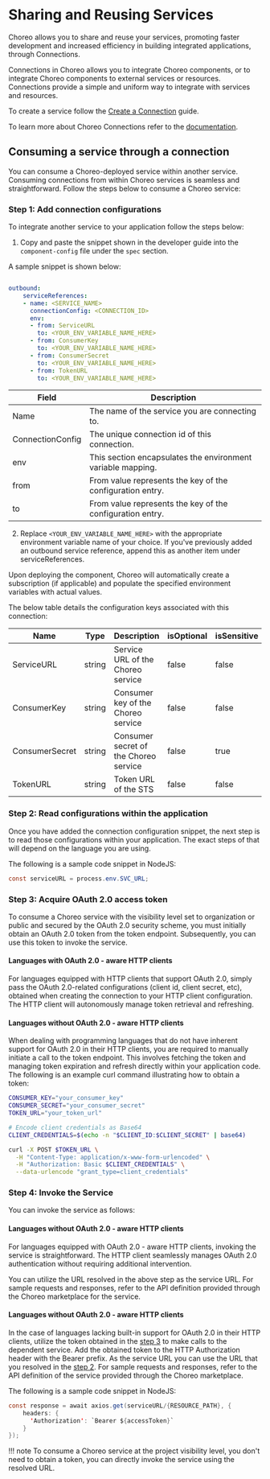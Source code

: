 # Sharing and Reusing Services

Choreo allows you to share and reuse your services, promoting faster development and increased efficiency in building integrated applications, through Connections.

Connections in Choreo allows you to integrate Choreo components, or to integrate Choreo components to external services or resources. Connections provide a simple and uniform way to integrate with services and resources.

To create a service follow the [Create a Connection](create-a-connection.md) guide.

To learn more about Choreo Connections refer to the [documentation](../../choreo-concepts/connections.md).

## Consuming a service through a connection

You can consume a Choreo-deployed service within another service. Consuming connections from within Choreo services is seamless and straightforward. Follow the steps below to consume a Choreo service:

### Step 1: Add connection configurations

To integrate another service to your application follow the steps below:

1. Copy and paste the snippet shown in the developer guide into the `component-config` file under the `spec` section.

A sample snippet is shown below:

``` yaml

outbound:
    serviceReferences:
    - name: <SERVICE_NAME>
      connectionConfig: <CONNECTION_ID>
      env:
      - from: ServiceURL
        to: <YOUR_ENV_VARIABLE_NAME_HERE>
      - from: ConsumerKey
        to: <YOUR_ENV_VARIABLE_NAME_HERE>
      - from: ConsumerSecret
        to: <YOUR_ENV_VARIABLE_NAME_HERE>
      - from: TokenURL
        to: <YOUR_ENV_VARIABLE_NAME_HERE>

```

| Field            | Description                                                 |
|------------------|-------------------------------------------------------------|
| Name             | The name of the service you are connecting to.               |
| ConnectionConfig | The unique connection id of this connection.                |
| env              | This section encapsulates the environment variable mapping. |
| from             | From value represents the key of the configuration entry.   |
| to               | From value represents the key of the configuration entry.   |


2. Replace `<YOUR_ENV_VARIABLE_NAME_HERE>` with the appropriate environment variable name of your choice. If you've previously added an outbound service reference, append this as another item under serviceReferences. 

Upon deploying the component, Choreo will automatically create a subscription (if applicable) and populate the specified environment variables with actual values.


The below table details the configuration keys associated with this connection:

| Name           |  Type      |  Description                          |isOptional     | isSensitive  |
|----------------|------------|---------------------------------------|---------------|--------------|
| ServiceURL     | string     | Service URL of the Choreo service     | false         | false        |
| ConsumerKey    | string     | Consumer key of the Choreo service    | false         | false        |
| ConsumerSecret | string     | Consumer secret of the Choreo service | false         | true         |
| TokenURL       | string     | Token URL of the STS                  | false         | false        |


### Step 2: Read configurations within the application

Once you have added the connection configuration snippet, the next step is to read those configurations within your application. The exact steps of that will depend on the language you are using.

The following is a sample code snippet in NodeJS:

``` java
const serviceURL = process.env.SVC_URL;
```

### Step 3: Acquire OAuth 2.0 access token

To consume a Choreo service with the visibility level set to organization or public and secured by the OAuth 2.0 security scheme, you must initially obtain an OAuth 2.0 token from the token endpoint. Subsequently, you can use this token to invoke the service.

#### Languages with OAuth 2.0 - aware HTTP clients

For languages equipped with HTTP clients that support OAuth 2.0, simply pass the OAuth 2.0-related configurations (client id, client secret, etc), obtained when creating the connection to your HTTP client configuration. The HTTP client will autonomously manage token retrieval and refreshing.

#### Languages without OAuth 2.0 - aware HTTP clients

When dealing with programming languages that do not have inherent support for OAuth 2.0 in their HTTP clients, you are required to manually initiate a call to the token endpoint. This involves fetching the token and managing token expiration and refresh directly within your application code. The following is an example curl command illustrating how to obtain a token:


```bash
CONSUMER_KEY="your_consumer_key"
CONSUMER_SECRET="your_consumer_secret"
TOKEN_URL="your_token_url"

# Encode client credentials as Base64
CLIENT_CREDENTIALS=$(echo -n "$CLIENT_ID:$CLIENT_SECRET" | base64)

curl -X POST $TOKEN_URL \
  -H "Content-Type: application/x-www-form-urlencoded" \
  -H "Authorization: Basic $CLIENT_CREDENTIALS" \
  --data-urlencode "grant_type=client_credentials"

```

### Step 4: Invoke the Service

You can invoke the service as follows:

#### Languages without OAuth 2.0 - aware HTTP clients

For languages equipped with OAuth 2.0 - aware HTTP clients, invoking the service is straightforward. The HTTP client seamlessly manages OAuth 2.0 authentication without requiring additional intervention.

You can utilize the URL resolved in the above step as the service URL. For sample requests and responses, refer to the API definition provided through the Choreo marketplace for the service.

#### Languages without OAuth 2.0 - aware HTTP clients

In the case of languages lacking built-in support for OAuth 2.0 in their HTTP clients, utilize the token obtained in the [step 3](./sharing-and-reusing-services.md#step-3-acquire-oauth2-access-token) to make calls to the dependent service. Add the obtained token to the HTTP Authorization header with the Bearer prefix.
As the service URL you can use the URL that you resolved in the [step 2](./sharing-and-reusing-services.md#step-2-read-configurations-within-the-application). For sample requests and responses, refer to the API definition of the service provided through the Choreo marketplace.

The following is a sample code snippet in NodeJS:

``` java
const response = await axios.get(serviceURL/{RESOURCE_PATH}, {
    headers: {
      'Authorization': `Bearer ${accessToken}`
    }
});
```

!!! note
    To consume a Choreo service at the project visibility level, you don't need to obtain a token, you can directly invoke the service using the resolved URL.